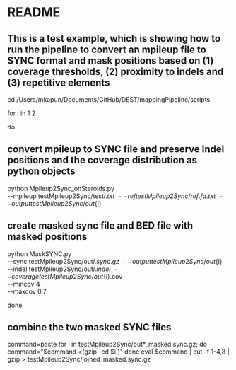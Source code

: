 # README

## This is a test example, which is showing how to run the pipeline to convert an mpileup file to SYNC format and mask positions based on (1) coverage thresholds, (2) proximity to indels and (3) repetitive elements

cd /Users/mkapun/Documents/GitHub/DEST/mappingPipeline/scripts

for i in 1 2

do

## convert mpileup to SYNC file and preserve Indel positions and the coverage distribution as python objects

python Mpileup2Sync_onSteroids.py \
--mpileup testMpileup2Sync/test${i}.txt \
--ref testMpileup2Sync/ref.fa.txt \
--output testMpileup2Sync/out${i}

## create masked sync file and BED file with masked positions

python MaskSYNC.py \
--sync testMpileup2Sync/out${i}.sync.gz \
--output testMpileup2Sync/out${i} \
--indel testMpileup2Sync/out${i}.indel \
--coverage testMpileup2Sync/out${i}.cov \
--mincov 4 \
--maxcov 0.7

done

## combine the two masked SYNC files

command=paste
for i in testMpileup2Sync/out*_masked.sync.gz; do
command="$command <(gzip -cd $i )"
done
eval $command | cut -f 1-4,8 | gzip > testMpileup2Sync/joined_masked.sync.gz
